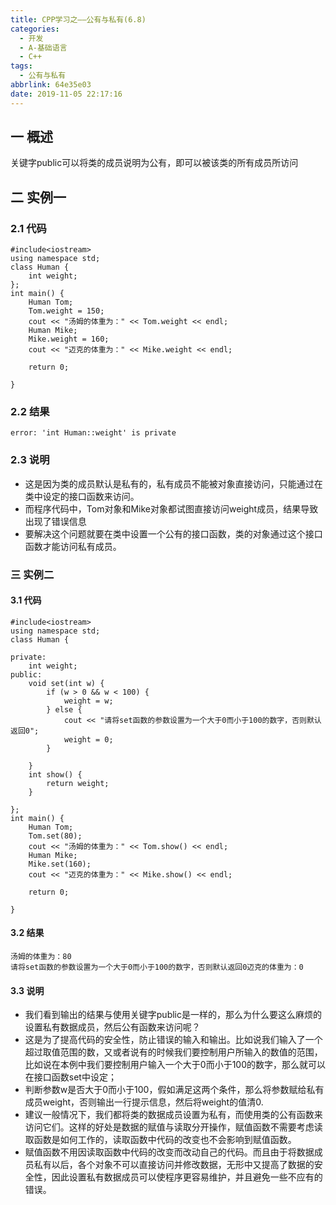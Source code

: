 ```yaml
---
title: CPP学习之——公有与私有(6.8)
categories:
  - 开发
  - A-基础语言
  - C++
tags:
  - 公有与私有
abbrlink: 64e35e03
date: 2019-11-05 22:17:16
---
```

## 一 概述

关键字public可以将类的成员说明为公有，即可以被该类的所有成员所访问

<!--more-->

## 二 实例一

### 2.1 代码

```
#include<iostream>
using namespace std;
class Human {
	int weight;
};
int main() {
	Human Tom;
	Tom.weight = 150;
	cout << "汤姆的体重为：" << Tom.weight << endl;
	Human Mike;
	Mike.weight = 160;
	cout << "迈克的体重为：" << Mike.weight << endl;

	return 0;

}
```

### 2.2 结果

```
error: 'int Human::weight' is private
```

### 2.3 说明

* 这是因为类的成员默认是私有的，私有成员不能被对象直接访问，只能通过在类中设定的接口函数来访问。
* 而程序代码中，Tom对象和Mike对象都试图直接访问weight成员，结果导致出现了错误信息
* 要解决这个问题就要在类中设置一个公有的接口函数，类的对象通过这个接口函数才能访问私有成员。

### 三 实例二

#### 3.1 代码

```
#include<iostream>
using namespace std;
class Human {

private:
	int weight;
public:
	void set(int w) {
		if (w > 0 && w < 100) {
			weight = w;
		} else {
			cout << "请将set函数的参数设置为一个大于0而小于100的数字，否则默认返回0";
			weight = 0;
		}

	}
	int show() {
		return weight;
	}

};
int main() {
	Human Tom;
	Tom.set(80);
	cout << "汤姆的体重为：" << Tom.show() << endl;
	Human Mike;
	Mike.set(160);
	cout << "迈克的体重为：" << Mike.show() << endl;

	return 0;

}
```

#### 3.2 结果

```
汤姆的体重为：80
请将set函数的参数设置为一个大于0而小于100的数字，否则默认返回0迈克的体重为：0
```

#### 3.3 说明

* 我们看到输出的结果与使用关键字public是一样的，那么为什么要这么麻烦的设置私有数据成员，然后公有函数来访问呢？
* 这是为了提高代码的安全性，防止错误的输入和输出。比如说我们输入了一个超过取值范围的数，又或者说有的时候我们要控制用户所输入的数值的范围，比如说在本例中我们要控制用户输入一个大于0而小于100的数字，那么就可以在接口函数set中设定；
* 判断参数w是否大于0而小于100，假如满足这两个条件，那么将参数赋给私有成员weight，否则输出一行提示信息，然后将weight的值清0.
* 建议一般情况下，我们都将类的数据成员设置为私有，而使用类的公有函数来访问它们。这样的好处是数据的赋值与读取分开操作，赋值函数不需要考虑读取函数是如何工作的，读取函数中代码的改变也不会影响到赋值函数。
* 赋值函数不用因读取函数中代码的改变而改动自己的代码。而且由于将数据成员私有以后，各个对象不可以直接访问并修改数据，无形中又提高了数据的安全性，因此设置私有数据成员可以使程序更容易维护，并且避免一些不应有的错误。